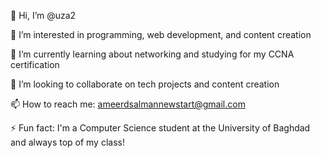 👋 Hi, I’m @uza2

👀 I’m interested in programming, web development, and content creation

🌱 I’m currently learning about networking and studying for my CCNA certification

💞️ I’m looking to collaborate on tech projects and content creation

📫 How to reach me: ameerdsalmannewstart@gmail.com

⚡ Fun fact: I'm a Computer Science student at the University of Baghdad and always top of my class!



